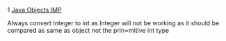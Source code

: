1
[Java Objects IMP](https://stackoverflow.com/questions/10223555/java-comparison-not-working-when-integer-larger-than-128)

Always convert Integer to int as Integer will not be working as it should be compared as same as object not the prin=mitive int type 
